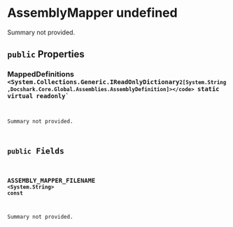 # AssemblyMapper undefined

Summary not provided.

## `public` Properties

### MappedDefinitions <code title="comments go here"><System.Collections.Generic.IReadOnlyDictionary`2[System.String,Docshark.Core.Global.Assemblies.AssemblyDefinition]></code> `static` `virtual` `readonly`

Summary not provided.



## `public` Fields

### ASSEMBLY_MAPPER_FILENAME <code title="comments go here"><System.String></code> `const`

Summary not provided.